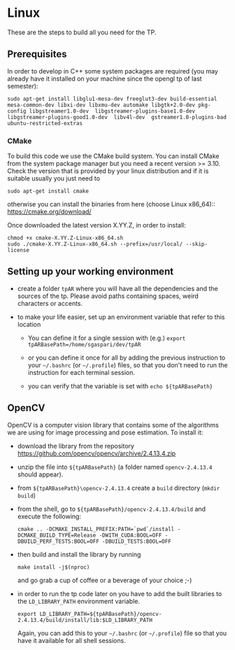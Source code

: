 # Linux

These are the steps to build all you need for the TP.


## Prerequisites

In order to develop in C++ some system packages are required (you may already have it installed on your machine since the opengl tp of last semester):

```
sudo apt-get install libglu1-mesa-dev freeglut3-dev build-essential mesa-common-dev libxi-dev libxmu-dev automake libgtk+2.0-dev pkg-config libgstreamer1.0-dev  libgstreamer-plugins-base1.0-dev  libgstreamer-plugins-good1.0-dev  libv4l-dev  gstreamer1.0-plugins-bad ubuntu-restricted-extras
```

### CMake

To build this code we use the CMake build system. 
You can install CMake from the system package manager but you need a recent version >= 3.10. 
Check the version that is provided by your linux distribution and if it is suitable usually you just need to


```shell
sudo apt-get install cmake
```

otherwise you can install the binaries from here (choose Linux x86_64):: https://cmake.org/download/
    
Once downloaded the latest version X.YY.Z, in order to install:

```shell
chmod +x cmake-X.YY.Z-Linux-x86_64.sh
sudo ./cmake-X.YY.Z-Linux-x86_64.sh --prefix=/usr/local/ --skip-license
```
  

## Setting up your working environment

* create a folder `tpAR` where you will have all the dependencies and the sources of the tp.
  Please avoid paths containing spaces, weird characters or accents.

* to make your life easier, set up an environment variable that refer to this location

  * You can define it for a single session with (e.g.) `export tpARBasePath=/home/sgaspari/dev/tpAR`

  * or you can define it once for all by adding the previous instruction to your `~/.bashrc` (or `~/.profile`) files, so that you don't need to run the instruction for each terminal session.

  * you can verify that the variable is set with `echo ${tpARBasePath}`


## OpenCV

OpenCV is a computer vision library that contains some of the algorithms we are using for image processing and pose estimation.
To install it:

* download the library from the repository https://github.com/opencv/opencv/archive/2.4.13.4.zip

* unzip the file into `${tpARBasePath}` (a folder named `opencv-2.4.13.4` should appear).

* from `${tpARBasePath}\opencv-2.4.13.4` create a `build` directory (`mkdir build`)

* from the shell, go to `${tpARBasePath}/opencv-2.4.13.4/build` and execute the following:

    ```
    cmake .. -DCMAKE_INSTALL_PREFIX:PATH=`pwd`/install -DCMAKE_BUILD_TYPE=Release -DWITH_CUDA:BOOL=OFF -DBUILD_PERF_TESTS:BOOL=OFF -DBUILD_TESTS:BOOL=OFF
    ```
    
* then build and install the library by running

    ```
    make install -j$(nproc) 
    ```
  and go grab a cup of coffee or a beverage of your choice ;-)


* in order to run the tp code later on you have to add the built libraries to the `LD_LIBRARY_PATH` environment variable.

    ```
    export LD_LIBRARY_PATH=${tpARBasePath}/opencv-2.4.13.4/build/install/lib:$LD_LIBRARY_PATH
    ```

  Again, you can add this to your `~/.bashrc` (or `~/.profile`) file so that you have it available for all shell sessions.
